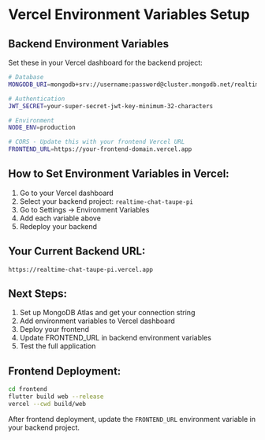 # Vercel Environment Variables Setup

## Backend Environment Variables

Set these in your Vercel dashboard for the backend project:

```bash
# Database
MONGODB_URI=mongodb+srv://username:password@cluster.mongodb.net/realtime-chat?retryWrites=true&w=majority

# Authentication
JWT_SECRET=your-super-secret-jwt-key-minimum-32-characters

# Environment
NODE_ENV=production

# CORS - Update this with your frontend Vercel URL
FRONTEND_URL=https://your-frontend-domain.vercel.app
```

## How to Set Environment Variables in Vercel:

1. Go to your Vercel dashboard
2. Select your backend project: `realtime-chat-taupe-pi`
3. Go to Settings → Environment Variables
4. Add each variable above
5. Redeploy your backend

## Your Current Backend URL:
`https://realtime-chat-taupe-pi.vercel.app`

## Next Steps:

1. Set up MongoDB Atlas and get your connection string
2. Add environment variables to Vercel dashboard
3. Deploy your frontend
4. Update FRONTEND_URL in backend environment variables
5. Test the full application

## Frontend Deployment:

```bash
cd frontend
flutter build web --release
vercel --cwd build/web
```

After frontend deployment, update the `FRONTEND_URL` environment variable in your backend project.
